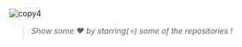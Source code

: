 ![copy4](https://user-images.githubusercontent.com/37544078/111061018-2049d500-84c7-11eb-98f9-5d09fc588fe6.png)

> *Show some ❤️ by starring(⭐) some of the repositories !*



